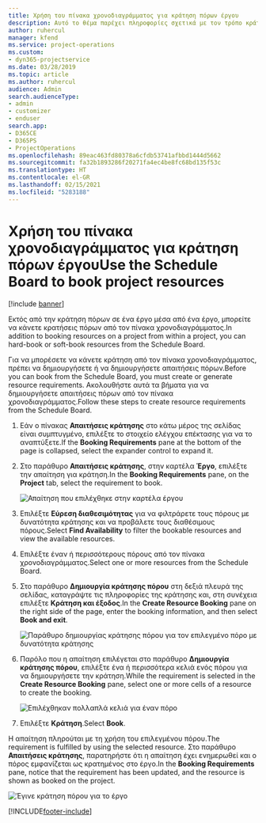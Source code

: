 ```yaml
---
title: Χρήση του πίνακα χρονοδιαγράμματος για κράτηση πόρων έργου
description: Αυτό το θέμα παρέχει πληροφορίες σχετικά με τον τρόπο κράτησης πόρων.
author: ruhercul
manager: kfend
ms.service: project-operations
ms.custom:
- dyn365-projectservice
ms.date: 03/28/2019
ms.topic: article
ms.author: ruhercul
audience: Admin
search.audienceType:
- admin
- customizer
- enduser
search.app:
- D365CE
- D365PS
- ProjectOperations
ms.openlocfilehash: 89eac463fd80378a6cfdb53741afbbd1444d5662
ms.sourcegitcommit: fa32b1893286f20271fa4ec4be8fc68bd135f53c
ms.translationtype: HT
ms.contentlocale: el-GR
ms.lasthandoff: 02/15/2021
ms.locfileid: "5283188"
---
```

# <a name="use-the-schedule-board-to-book-project-resources"></a><span data-ttu-id="840f2-103">Χρήση του πίνακα χρονοδιαγράμματος για κράτηση πόρων έργου</span><span class="sxs-lookup"><span data-stu-id="840f2-103">Use the Schedule Board to book project resources</span></span>

[!include [banner](../includes/psa-now-project-operations.md)]

<span data-ttu-id="840f2-104">Εκτός από την κράτηση πόρων σε ένα έργο μέσα από ένα έργο, μπορείτε να κάνετε κρατήσεις πόρων από τον πίνακα χρονοδιαγράμματος.</span><span class="sxs-lookup"><span data-stu-id="840f2-104">In addition to booking resources on a project from within a project, you can hard-book or soft-book resources from the Schedule Board.</span></span>

<span data-ttu-id="840f2-105">Για να μπορέσετε να κάνετε κράτηση από τον πίνακα χρονοδιαγράμματος, πρέπει να δημιουργήσετε ή να δημιουργήσετε απαιτήσεις πόρων.</span><span class="sxs-lookup"><span data-stu-id="840f2-105">Before you can book from the Schedule Board, you must create or generate resource requirements.</span></span> <span data-ttu-id="840f2-106">Ακολουθήστε αυτά τα βήματα για να δημιουργήσετε απαιτήσεις πόρων από τον πίνακα χρονοδιαγράμματος.</span><span class="sxs-lookup"><span data-stu-id="840f2-106">Follow these steps to create resource requirements from the Schedule Board.</span></span>

1. <span data-ttu-id="840f2-107">Εάν ο πίνακας **Απαιτήσεις κράτησης** στο κάτω μέρος της σελίδας είναι συμπτυγμένο, επιλέξτε το στοιχείο ελέγχου επέκτασης για να το αναπτύξετε.</span><span class="sxs-lookup"><span data-stu-id="840f2-107">If the **Booking Requirements** pane at the bottom of the page is collapsed, select the expander control to expand it.</span></span>
2. <span data-ttu-id="840f2-108">Στο παράθυρο **Απαιτήσεις κράτησης**, στην καρτέλα **Έργο**, επιλέξτε την απαίτηση για κράτηση.</span><span class="sxs-lookup"><span data-stu-id="840f2-108">In the **Booking Requirements** pane, on the **Project** tab, select the requirement to book.</span></span>

    ![Απαίτηση που επιλέχθηκε στην καρτέλα έργου](media/Resource-Management-image73.png)

3. <span data-ttu-id="840f2-110">Επιλέξτε **Εύρεση διαθεσιμότητας** για να φιλτράρετε τους πόρους με δυνατότητα κράτησης και να προβάλετε τους διαθέσιμους πόρους.</span><span class="sxs-lookup"><span data-stu-id="840f2-110">Select **Find Availability** to filter the bookable resources and view the available resources.</span></span> 
4. <span data-ttu-id="840f2-111">Επιλέξτε έναν ή περισσότερους πόρους από τον πίνακα χρονοδιαγράμματος.</span><span class="sxs-lookup"><span data-stu-id="840f2-111">Select one or more resources from the Schedule Board.</span></span> 
5. <span data-ttu-id="840f2-112">Στο παράθυρο **Δημιουργία κράτησης πόρου** στη δεξιά πλευρά της σελίδας, καταγράψτε τις πληροφορίες της κράτησης και, στη συνέχεια επιλέξτε **Κράτηση και έξοδος**.</span><span class="sxs-lookup"><span data-stu-id="840f2-112">In the **Create Resource Booking** pane on the right side of the page, enter the booking information, and then select **Book and exit**.</span></span>

    ![Παράθυρο δημιουργίας κράτησης πόρου για τον επιλεγμένο πόρο με δυνατότητα κράτησης](media/Resource-Management-image74.png)

6. <span data-ttu-id="840f2-114">Παρόλο που η απαίτηση επιλέγεται στο παράθυρο **Δημιουργία κράτησης πόρου**, επιλέξτε ένα ή περισσότερα κελιά ενός πόρου για να δημιουργήσετε την κράτηση.</span><span class="sxs-lookup"><span data-stu-id="840f2-114">While the requirement is selected in the **Create Resource Booking** pane, select one or more cells of a resource to create the booking.</span></span>

    ![Επιλέχθηκαν πολλαπλά κελιά για έναν πόρο](media/Resource-Management-image75.png)

7. <span data-ttu-id="840f2-116">Επιλέξτε **Κράτηση**.</span><span class="sxs-lookup"><span data-stu-id="840f2-116">Select **Book**.</span></span>

<span data-ttu-id="840f2-117">Η απαίτηση πληρούται με τη χρήση του επιλεγμένου πόρου.</span><span class="sxs-lookup"><span data-stu-id="840f2-117">The requirement is fulfilled by using the selected resource.</span></span> <span data-ttu-id="840f2-118">Στο παράθυρο **Απαιτήσεις κράτησης**, παρατηρήστε ότι η απαίτηση έχει ενημερωθεί και ο πόρος εμφανίζεται ως κρατημένος στο έργο.</span><span class="sxs-lookup"><span data-stu-id="840f2-118">In the **Booking Requirements** pane, notice that the requirement has been updated, and the resource is shown as booked on the project.</span></span>

![Έγινε κράτηση πόρου για το έργο](media/Resource-Management-image76.png)


[!INCLUDE[footer-include](../includes/footer-banner.md)]